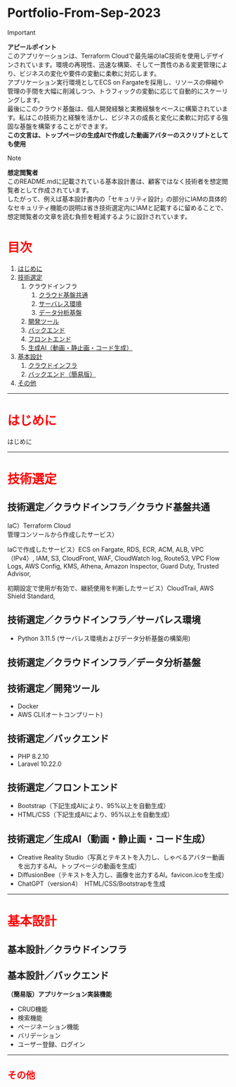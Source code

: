 # Portfolio-From-Sep-2023
> [!IMPORTANT]
> **アピールポイント**  
> このアプリケーションは、Terraform Cloudで最先端のIaC技術を使用しデザインされています。環境の再現性、迅速な構築、そして一貫性のある変更管理により、ビジネスの変化や要件の変動に柔軟に対応します。  
> アプリケーション実行環境としてECS on Fargateを採用し、リソースの伸縮や管理の手間を大幅に削減しつつ、トラフィックの変動に応じて自動的にスケーリングします。  
> 最後にこのクラウド基盤は、個人開発経験と実務経験をベースに構築されています。私はこの技術力と経験を活かし、ビジネスの成長と変化に柔軟に対応する強固な基盤を構築することができます。  
> **この文言は、トップページの生成AIで作成した動画アバターのスクリプトとしても使用**
  
> [!NOTE]
> **想定閲覧者**  
> このREADME.mdに記載されている基本設計書は、顧客ではなく技術者を想定閲覧者として作成されています。  
> したがって、例えば基本設計書内の「セキュリティ設計」の部分にIAMの具体的なセキュリティ機能の説明は省き技術選定内にIAMと記載するに留めることで、想定閲覧者の文章を読む負担を軽減するように設計されています。  
  
# <span style="color: red; ">目次</span>
1. [はじめに](#はじめに)
1. [技術選定](#技術選定)
    1. クラウドインフラ
        1. [クラウド基盤共通](#技術選定／クラウドインフラ／クラウド基盤共通)
        1. [サーバレス環境](#技術選定／クラウドインフラ／サーバレス環境)
        1. [データ分析基盤](#技術選定／クラウドインフラ／データ分析基盤)
    1. [開発ツール](#技術選定／開発ツール)
    1. [バックエンド](#技術選定／バックエンド)
    1. [フロントエンド](#技術選定／フロントエンド)
    1. [生成AI（動画・静止画・コード生成）](#技術選定／生成AI（動画・静止画・コード生成）)
1. [基本設計](#基本設計)
    1. [クラウドインフラ](#技術選定／クラウドインフラ)
    1. [バックエンド（簡易版）](#技術選定／バックエンド)
1. [その他](#その他)
  
---------------------------------------
# <span style="color: red; ">はじめに</span>
はじめに  
  
---------------------------------------
# <span style="color: red; ">技術選定</span>
## 技術選定／クラウドインフラ／クラウド基盤共通
IaC）Terraform Cloud  
管理コンソールから作成したサービス）
  
IaCで作成したサービス）ECS on Fargate, RDS, ECR, ACM, ALB, VPC（IPv4）, IAM, S3, CloudFront, WAF, CloudWatch log, Route53, VPC Flow Logs, AWS Config, KMS, Athena, Amazon Inspector, Guard Duty, Trusted Advisor, 
  
初期設定で使用が有効で、継続使用を判断したサービス）CloudTrail, AWS Shield Standard, 
  
## 技術選定／クラウドインフラ／サーバレス環境
+ Python 3.11.5 (サーバレス環境およびデータ分析基盤の構築用)
  
## 技術選定／クラウドインフラ／データ分析基盤

  
## 技術選定／開発ツール
+ Docker
+ AWS CLI(オートコンプリート)
  
## 技術選定／バックエンド
+ PHP 8.2.10  
+ Laravel 10.22.0  
  
## 技術選定／フロントエンド
+ Bootstrap（下記生成AIにより、95%以上を自動生成）  
+ HTML/CSS（下記生成AIにより、95%以上を自動生成）
  
## 技術選定／生成AI（動画・静止画・コード生成）
+ Creative Reality Studio（写真とテキストを入力し、しゃべるアバター動画を出力するAI。トップページの動画を生成）  
+ DiffusionBee（テキストを入力し、画像を出力するAI。favicon.icoを生成）  
+ ChatGPT（version4）　HTML/CSS/Bootstrapを生成

  
---------------------------------------
# <span style="color: red; ">基本設計</span>
## 基本設計／クラウドインフラ

  
## 基本設計／バックエンド
**（簡易版）アプリケーション実装機能**  
+ CRUD機能  
+ 検索機能  
+ ページネーション機能  
+ バリデーション  
+ ユーザー登録、ログイン
  
---------------------------------------
## <span style="color: red; ">その他</span>

  
